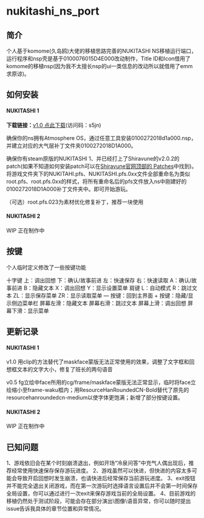 # nukitashi_ns_port
## 简介

个人基于komome(久岛鸥)大佬的移植思路完善的NUKITASHI NS移植运行端口，运行程序和nsp壳是基于0100076015D4E000改动制作，Title ID和Icon借用了komome的移植nsp(因为我不太擅长nsp的ui一类信息的改动所以就借用了emm求原谅)。

## 如何安装

#### NUKITASHI 1

**下载链接：**[v1.0 点此下载](https://cloud.189.cn/web/share?code=qqqQrizyIrIn)(访问码：s5jn)

确保你的ns拥有Atmosphere OS，通过任意工具安装0100272018d1a000.nsp，并建立对应的大气层补丁文件夹0100272018D1A000。

确保你有steam原版的NUKITASHI 1、并已经打上了Shiravune的v2.0.2的patch(如果不知道如何安装patch可以在[Shiravune官网顶部的 Patches](https://shiravune.com/)中找到)。将游戏文件夹下的NUKITAHI.pfs、NUKITASHI.pfs.0xx文件全部重命名为类似root.pfs、root.pfs.0xx的样式，将所有重命名后的pfs文件放入ns中刚建好的0100272018D1A000补丁文件夹中。即可开始游玩。

（可选）root.pfs.023为素材优化修复补丁，推荐一块使用

#### NUKITASHI 2

WIP 正在制作中

## 按键

个人临时定义修改了一些按键功能

十字键 上：调出回想  下：确认/故事前进  左：快速保存  右：快速读取
A：确认/故事前进  B：隐藏文本  X：调出回想  Y：显示设置菜单
肩键 L：自动模式  R：跳过文本  ZL：显示保存菜单  ZR：显示读取菜单
— 按键：回到主界面  + 按键：隐藏/显示侧边菜单栏
屏幕左滑：隐藏文本  屏幕右滑：跳过文本  屏幕上滑：调出回想  屏幕下滑：显示菜单

## 更新记录

#### NUKITASHI 1

v1.0
用clip的方法替代了maskface蒙版无法正常使用的效果，调整了文字框和回想框文本的文字大小，修复了班长的两句语音

v0.5
fg立绘中face所用的cg/frame/maskface蒙版无法正常显示，临时将face立绘缩小至frame-waku框内；用ResourceHanRoundedCN-Bold替代了原先的resourcehanroundedcn-medium以使字体更饱满；新增了部分按键设置。

#### NUKITASHI 2

WIP 正在制作中

## 已知问题

1、游戏依旧会在某个时刻崩溃退出，例如开场“冷泉问答”中充气人偶出现后，推荐经常使用快速保存保存游玩进度。
2、游戏虽然可以快进，但快进的内容太多可能会导致开启回想时发生崩溃，也请快进后经常保存当前游玩进度。
3、exit按钮并不能完全退出关闭游戏，而在第一次游玩时选择语言设置后并不会第一时间保存全局设置，你可以通过进行一次exit来保存游戏当前的全局设置。
4、目前游戏的移植仍然处于测试阶段，可能会存在部分演出\图像\语音异常，你可以随时提出issue告诉我具体的章节位置和异常情况。